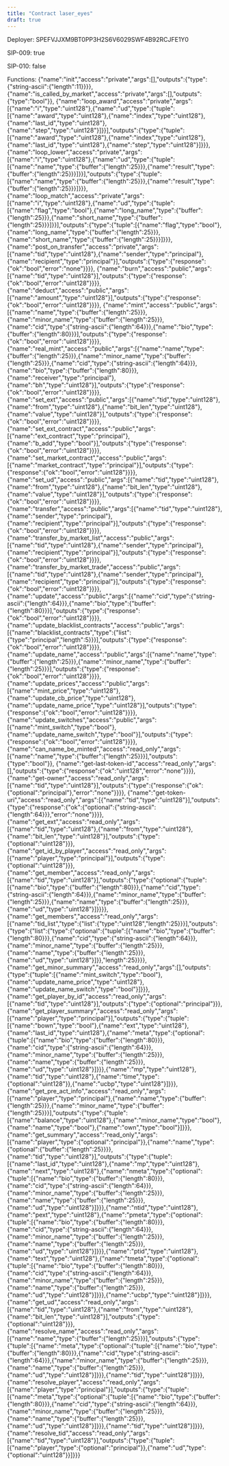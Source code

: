 ```yaml
---
title: "Contract laser_eyes"
draft: true
---
```

Deployer: SPEFVJJXM9BT0PP3H2S6V6029SWF4B92RCJFE1Y0

SIP-009: true

SIP-010: false

Functions:
{"name":"init","access":"private","args":[],"outputs":{"type":{"string-ascii":{"length":11}}}}, {"name":"is_called_by_market","access":"private","args":[],"outputs":{"type":"bool"}}, {"name":"loop_award","access":"private","args":[{"name":"i","type":"uint128"},{"name":"ud","type":{"tuple":[{"name":"award","type":"uint128"},{"name":"index","type":"uint128"},{"name":"last_id","type":"uint128"},{"name":"step","type":"uint128"}]}}],"outputs":{"type":{"tuple":[{"name":"award","type":"uint128"},{"name":"index","type":"uint128"},{"name":"last_id","type":"uint128"},{"name":"step","type":"uint128"}]}}}, {"name":"loop_lower","access":"private","args":[{"name":"i","type":"uint128"},{"name":"ud","type":{"tuple":[{"name":"name","type":{"buffer":{"length":25}}},{"name":"result","type":{"buffer":{"length":25}}}]}}],"outputs":{"type":{"tuple":[{"name":"name","type":{"buffer":{"length":25}}},{"name":"result","type":{"buffer":{"length":25}}}]}}}, {"name":"loop_match","access":"private","args":[{"name":"i","type":"uint128"},{"name":"ud","type":{"tuple":[{"name":"flag","type":"bool"},{"name":"long_name","type":{"buffer":{"length":25}}},{"name":"short_name","type":{"buffer":{"length":25}}}]}}],"outputs":{"type":{"tuple":[{"name":"flag","type":"bool"},{"name":"long_name","type":{"buffer":{"length":25}}},{"name":"short_name","type":{"buffer":{"length":25}}}]}}}, {"name":"post_on_transfer","access":"private","args":[{"name":"tid","type":"uint128"},{"name":"sender","type":"principal"},{"name":"recipient","type":"principal"}],"outputs":{"type":{"response":{"ok":"bool","error":"none"}}}}, {"name":"burn","access":"public","args":[{"name":"tid","type":"uint128"}],"outputs":{"type":{"response":{"ok":"bool","error":"uint128"}}}}, {"name":"deduct","access":"public","args":[{"name":"amount","type":"uint128"}],"outputs":{"type":{"response":{"ok":"bool","error":"uint128"}}}}, {"name":"mint","access":"public","args":[{"name":"name","type":{"buffer":{"length":25}}},{"name":"minor_name","type":{"buffer":{"length":25}}},{"name":"cid","type":{"string-ascii":{"length":64}}},{"name":"bio","type":{"buffer":{"length":80}}}],"outputs":{"type":{"response":{"ok":"bool","error":"uint128"}}}}, {"name":"real_mint","access":"public","args":[{"name":"name","type":{"buffer":{"length":25}}},{"name":"minor_name","type":{"buffer":{"length":25}}},{"name":"cid","type":{"string-ascii":{"length":64}}},{"name":"bio","type":{"buffer":{"length":80}}},{"name":"receiver","type":"principal"},{"name":"bh","type":"uint128"}],"outputs":{"type":{"response":{"ok":"bool","error":"uint128"}}}}, {"name":"set_ext","access":"public","args":[{"name":"tid","type":"uint128"},{"name":"from","type":"uint128"},{"name":"bit_len","type":"uint128"},{"name":"value","type":"uint128"}],"outputs":{"type":{"response":{"ok":"bool","error":"uint128"}}}}, {"name":"set_ext_contract","access":"public","args":[{"name":"ext_contract","type":"principal"},{"name":"b_add","type":"bool"}],"outputs":{"type":{"response":{"ok":"bool","error":"uint128"}}}}, {"name":"set_market_contract","access":"public","args":[{"name":"market_contract","type":"principal"}],"outputs":{"type":{"response":{"ok":"bool","error":"uint128"}}}}, {"name":"set_ud","access":"public","args":[{"name":"tid","type":"uint128"},{"name":"from","type":"uint128"},{"name":"bit_len","type":"uint128"},{"name":"value","type":"uint128"}],"outputs":{"type":{"response":{"ok":"bool","error":"uint128"}}}}, {"name":"transfer","access":"public","args":[{"name":"tid","type":"uint128"},{"name":"sender","type":"principal"},{"name":"recipient","type":"principal"}],"outputs":{"type":{"response":{"ok":"bool","error":"uint128"}}}}, {"name":"transfer_by_market_list","access":"public","args":[{"name":"tid","type":"uint128"},{"name":"sender","type":"principal"},{"name":"recipient","type":"principal"}],"outputs":{"type":{"response":{"ok":"bool","error":"uint128"}}}}, {"name":"transfer_by_market_trade","access":"public","args":[{"name":"tid","type":"uint128"},{"name":"sender","type":"principal"},{"name":"recipient","type":"principal"}],"outputs":{"type":{"response":{"ok":"bool","error":"uint128"}}}}, {"name":"update","access":"public","args":[{"name":"cid","type":{"string-ascii":{"length":64}}},{"name":"bio","type":{"buffer":{"length":80}}}],"outputs":{"type":{"response":{"ok":"bool","error":"uint128"}}}}, {"name":"update_blacklist_contracts","access":"public","args":[{"name":"blacklist_contracts","type":{"list":{"type":"principal","length":5}}}],"outputs":{"type":{"response":{"ok":"bool","error":"uint128"}}}}, {"name":"update_name","access":"public","args":[{"name":"name","type":{"buffer":{"length":25}}},{"name":"minor_name","type":{"buffer":{"length":25}}}],"outputs":{"type":{"response":{"ok":"bool","error":"uint128"}}}}, {"name":"update_prices","access":"public","args":[{"name":"mint_price","type":"uint128"},{"name":"update_cb_price","type":"uint128"},{"name":"update_name_price","type":"uint128"}],"outputs":{"type":{"response":{"ok":"bool","error":"uint128"}}}}, {"name":"update_switches","access":"public","args":[{"name":"mint_switch","type":"bool"},{"name":"update_name_switch","type":"bool"}],"outputs":{"type":{"response":{"ok":"bool","error":"uint128"}}}}, {"name":"can_name_be_minted","access":"read_only","args":[{"name":"name","type":{"buffer":{"length":25}}}],"outputs":{"type":"bool"}}, {"name":"get-last-token-id","access":"read_only","args":[],"outputs":{"type":{"response":{"ok":"uint128","error":"none"}}}}, {"name":"get-owner","access":"read_only","args":[{"name":"tid","type":"uint128"}],"outputs":{"type":{"response":{"ok":{"optional":"principal"},"error":"none"}}}}, {"name":"get-token-uri","access":"read_only","args":[{"name":"tid","type":"uint128"}],"outputs":{"type":{"response":{"ok":{"optional":{"string-ascii":{"length":64}}},"error":"none"}}}}, {"name":"get_ext","access":"read_only","args":[{"name":"tid","type":"uint128"},{"name":"from","type":"uint128"},{"name":"bit_len","type":"uint128"}],"outputs":{"type":{"optional":"uint128"}}}, {"name":"get_id_by_player","access":"read_only","args":[{"name":"player","type":"principal"}],"outputs":{"type":{"optional":"uint128"}}}, {"name":"get_member","access":"read_only","args":[{"name":"tid","type":"uint128"}],"outputs":{"type":{"optional":{"tuple":[{"name":"bio","type":{"buffer":{"length":80}}},{"name":"cid","type":{"string-ascii":{"length":64}}},{"name":"minor_name","type":{"buffer":{"length":25}}},{"name":"name","type":{"buffer":{"length":25}}},{"name":"ud","type":"uint128"}]}}}}, {"name":"get_members","access":"read_only","args":[{"name":"tid_list","type":{"list":{"type":"uint128","length":25}}}],"outputs":{"type":{"list":{"type":{"optional":{"tuple":[{"name":"bio","type":{"buffer":{"length":80}}},{"name":"cid","type":{"string-ascii":{"length":64}}},{"name":"minor_name","type":{"buffer":{"length":25}}},{"name":"name","type":{"buffer":{"length":25}}},{"name":"ud","type":"uint128"}]}},"length":25}}}}, {"name":"get_minor_summary","access":"read_only","args":[],"outputs":{"type":{"tuple":[{"name":"mint_switch","type":"bool"},{"name":"update_name_price","type":"uint128"},{"name":"update_name_switch","type":"bool"}]}}}, {"name":"get_player_by_id","access":"read_only","args":[{"name":"tid","type":"uint128"}],"outputs":{"type":{"optional":"principal"}}}, {"name":"get_player_summary","access":"read_only","args":[{"name":"player","type":"principal"}],"outputs":{"type":{"tuple":[{"name":"bown","type":"bool"},{"name":"ext","type":"uint128"},{"name":"last_id","type":"uint128"},{"name":"meta","type":{"optional":{"tuple":[{"name":"bio","type":{"buffer":{"length":80}}},{"name":"cid","type":{"string-ascii":{"length":64}}},{"name":"minor_name","type":{"buffer":{"length":25}}},{"name":"name","type":{"buffer":{"length":25}}},{"name":"ud","type":"uint128"}]}}},{"name":"mp","type":"uint128"},{"name":"tid","type":"uint128"},{"name":"time","type":{"optional":"uint128"}},{"name":"ucbp","type":"uint128"}]}}}, {"name":"get_pre_act_info","access":"read_only","args":[{"name":"player","type":"principal"},{"name":"name","type":{"buffer":{"length":25}}},{"name":"minor_name","type":{"buffer":{"length":25}}}],"outputs":{"type":{"tuple":[{"name":"balance","type":"uint128"},{"name":"minor_name","type":"bool"},{"name":"name","type":"bool"},{"name":"own","type":"bool"}]}}}, {"name":"get_summary","access":"read_only","args":[{"name":"player","type":{"optional":"principal"}},{"name":"name","type":{"optional":{"buffer":{"length":25}}}},{"name":"tid","type":"uint128"}],"outputs":{"type":{"tuple":[{"name":"last_id","type":"uint128"},{"name":"mp","type":"uint128"},{"name":"next","type":"uint128"},{"name":"nmeta","type":{"optional":{"tuple":[{"name":"bio","type":{"buffer":{"length":80}}},{"name":"cid","type":{"string-ascii":{"length":64}}},{"name":"minor_name","type":{"buffer":{"length":25}}},{"name":"name","type":{"buffer":{"length":25}}},{"name":"ud","type":"uint128"}]}}},{"name":"ntid","type":"uint128"},{"name":"pext","type":"uint128"},{"name":"pmeta","type":{"optional":{"tuple":[{"name":"bio","type":{"buffer":{"length":80}}},{"name":"cid","type":{"string-ascii":{"length":64}}},{"name":"minor_name","type":{"buffer":{"length":25}}},{"name":"name","type":{"buffer":{"length":25}}},{"name":"ud","type":"uint128"}]}}},{"name":"ptid","type":"uint128"},{"name":"text","type":"uint128"},{"name":"tmeta","type":{"optional":{"tuple":[{"name":"bio","type":{"buffer":{"length":80}}},{"name":"cid","type":{"string-ascii":{"length":64}}},{"name":"minor_name","type":{"buffer":{"length":25}}},{"name":"name","type":{"buffer":{"length":25}}},{"name":"ud","type":"uint128"}]}}},{"name":"ucbp","type":"uint128"}]}}}, {"name":"get_ud","access":"read_only","args":[{"name":"tid","type":"uint128"},{"name":"from","type":"uint128"},{"name":"bit_len","type":"uint128"}],"outputs":{"type":{"optional":"uint128"}}}, {"name":"resolve_name","access":"read_only","args":[{"name":"name","type":{"buffer":{"length":25}}}],"outputs":{"type":{"tuple":[{"name":"meta","type":{"optional":{"tuple":[{"name":"bio","type":{"buffer":{"length":80}}},{"name":"cid","type":{"string-ascii":{"length":64}}},{"name":"minor_name","type":{"buffer":{"length":25}}},{"name":"name","type":{"buffer":{"length":25}}},{"name":"ud","type":"uint128"}]}}},{"name":"tid","type":"uint128"}]}}}, {"name":"resolve_player","access":"read_only","args":[{"name":"player","type":"principal"}],"outputs":{"type":{"tuple":[{"name":"meta","type":{"optional":{"tuple":[{"name":"bio","type":{"buffer":{"length":80}}},{"name":"cid","type":{"string-ascii":{"length":64}}},{"name":"minor_name","type":{"buffer":{"length":25}}},{"name":"name","type":{"buffer":{"length":25}}},{"name":"ud","type":"uint128"}]}}},{"name":"tid","type":"uint128"}]}}}, {"name":"resolve_tid","access":"read_only","args":[{"name":"tid","type":"uint128"}],"outputs":{"type":{"tuple":[{"name":"player","type":{"optional":"principal"}},{"name":"ud","type":{"optional":"uint128"}}]}}}
